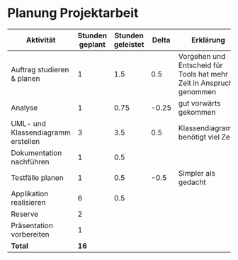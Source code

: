 # Planung Projektarbeit

| Aktivität                          | Stunden geplant | Stunden geleistet | Delta | Erklärung                                                           |
| ---------------------------------- | --------------- | ----------------- | ----- | ------------------------------------------------------------------- |
| Auftrag studieren & planen         | 1               | 1.5               | 0.5   | Vorgehen und Entscheid für Tools hat mehr Zeit in Anspruch genommen |
| Analyse                            | 1               | 0.75              | -0.25 | gut vorwärts gekommen                                               |
| UML- und Klassendiagramm erstellen | 3               | 3.5               | 0.5   | Klassendiagramm benötigt viel Zeit                                  |
| Dokumentation nachführen           | 1               | 0.5               |       |                                                                     |
| Testfälle planen                   | 1               | 0.5               | -0.5  | Simpler als gedacht                                                 |
| Applikation realisieren            | 6               | 0.5               |       |                                                                     |
| Reserve                            | 2               |                   |       |                                                                     |
| Präsentation vorbereiten           | 1               |                   |       |                                                                     |
| **Total**                          | **16**          |                   |       |                                                                     |

